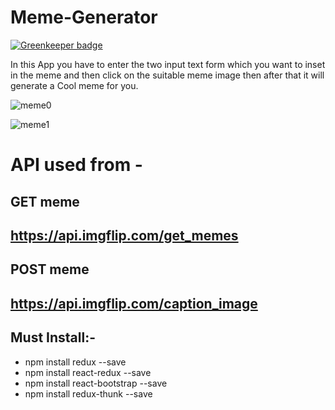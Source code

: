 # Meme-Generator

[![Greenkeeper badge](https://badges.greenkeeper.io/errorr404/Meme-Generator.svg)](https://greenkeeper.io/)


In this App you have to enter the two input text form which you want to inset in the meme and then click on the suitable meme image 
then after that it will generate a Cool meme for you.


![meme0](https://user-images.githubusercontent.com/29652551/42008034-18ef8fd0-7aa1-11e8-94a7-dd6f0b4fece8.png)

![meme1](https://user-images.githubusercontent.com/29652551/42008046-204b8202-7aa1-11e8-82ab-89f25625233d.png)

# API used from - 

## GET meme
## https://api.imgflip.com/get_memes

## POST meme
## https://api.imgflip.com/caption_image

## Must Install:-
- npm install redux --save
- npm install react-redux --save
- npm install react-bootstrap --save
- npm install redux-thunk --save
